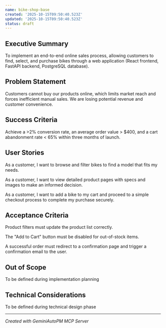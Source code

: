 ```yaml
---
name: bike-shop-base
created: '2025-10-15T09:50:40.523Z'
updated: '2025-10-15T09:50:40.523Z'
status: draft
---
```


## Executive Summary
To implement an end-to-end online sales process, allowing customers to find, select, and purchase bikes through a web application (React frontend, FastAPI backend, PostgreSQL database).

## Problem Statement
Customers cannot buy our products online, which limits market reach and forces inefficient manual sales. We are losing potential revenue and customer convenience.

## Success Criteria
Achieve a >2% conversion rate, an average order value > $400, and a cart abandonment rate < 65% within three months of launch.

## User Stories
As a customer, I want to browse and filter bikes to find a model that fits my needs.

As a customer, I want to view detailed product pages with specs and images to make an informed decision.

As a customer, I want to add a bike to my cart and proceed to a simple checkout process to complete my purchase securely.

## Acceptance Criteria
Product filters must update the product list correctly.

The "Add to Cart" button must be disabled for out-of-stock items.

A successful order must redirect to a confirmation page and trigger a confirmation email to the user.

## Out of Scope
To be defined during implementation planning

## Technical Considerations
To be defined during technical design phase

---
*Created with GeminiAutoPM MCP Server*
